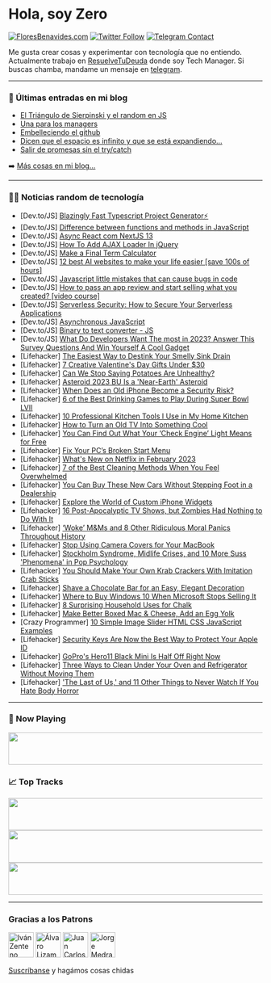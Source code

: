 # Hola, soy Zero

[![FloresBenavides.com](https://img.shields.io/website?down_message=oops&label=MiBlog&style=for-the-badge&up_message=online&url=https%3A%2F%2Ffloresbenavides.com)](https://floresbenavides.com) [![Twitter Follow](https://img.shields.io/twitter/follow/ZeroDragon?color=%231DA1F2&label=Follow&logo=twitter&logoColor=ffffff&style=for-the-badge)](https://twitter.com/zerodragon) [![Telegram Contact](https://img.shields.io/badge/escr%C3%ADbeme-ZeroDragon-%2326A5E4?style=for-the-badge&logo=telegram)](https://t.me/zerodragon)

Me gusta crear cosas y experimentar con tecnología que no entiendo.
Actualmente trabajo en [ResuelveTuDeuda](http://github.com/resuelve) donde soy Tech Manager.
Si buscas chamba, mandame un mensaje en [telegram](https://t.me/zerodragon).

---

### 📕 Últimas entradas en mi blog
<!-- BLOG-POST-LIST:START -->
- [El Triángulo de Sierpinski y el random en JS](https://floresbenavides.com/el-triangulo-de-sierpinski-y-el-random-en-js/)
- [Una para los managers](https://floresbenavides.com/una-para-los-managers/)
- [Embelleciendo el github](https://floresbenavides.com/embelleciendo-el-github/)
- [Dicen que el espacio es infinito y que se está expandiendo…](https://floresbenavides.com/dicen-que-el-espacio-es-infinito-y-que-se-esta-expandiendo/)
- [Salir de promesas sin el try/catch](https://floresbenavides.com/salir-de-promesas-sin-el-try-catch/)
<!-- BLOG-POST-LIST:END -->

➡️ [Más cosas en mi blog...](https://floresbenavides.com)

---

### 👨‍💻 Noticias random de tecnología
<!-- TECH-POSTS:START -->
- [Dev.to/JS] [Blazingly Fast Typescript Project Generator⚡](https://dev.to/vader/blazingly-fast-typescript-project-generator-11od)
- [Dev.to/JS] [Difference between functions and methods in JavaScript](https://dev.to/catherineisonline/difference-between-functions-and-methods-in-javascript-14np)
- [Dev.to/JS] [Async React com NextJS 13](https://dev.to/oieduardorabelo/async-react-com-nextjs-13-391c)
- [Dev.to/JS] [How To Add AJAX Loader In jQuery](https://dev.to/techsolutionstuff/how-to-add-ajax-loader-in-jquery-2m25)
- [Dev.to/JS] [Make a Final Term Calculator](https://dev.to/hyunseunglee2008/make-a-final-term-calculator-3k06)
- [Dev.to/JS] [12 best AI websites to make your life easier [save 100s of hours]](https://dev.to/hy_piyush/12-best-ai-websites-to-make-your-life-easier-save-100s-of-hours-48ji)
- [Dev.to/JS] [Javascript little mistakes that can cause bugs in code](https://dev.to/malikhaziq/javascript-little-mistakes-that-can-cause-bugs-in-code-36i8)
- [Dev.to/JS] [How to pass an app review and start selling what you created? [video course]](https://dev.to/livechat/how-to-pass-an-app-review-and-start-selling-what-you-created-video-course-2a22)
- [Dev.to/JS] [Serverless Security: How to Secure Your Serverless Applications](https://dev.to/scofieldidehen/serverless-security-how-to-secure-your-serverless-applications-3f10)
- [Dev.to/JS] [Asynchronous JavaScript](https://dev.to/mike26mbsc/asynchronous-javascript-10fc)
- [Dev.to/JS] [Binary to text converter - JS](https://dev.to/walternascimentobarroso/binary-to-text-converter-js-142h)
- [Dev.to/JS] [What Do Developers Want The most in 2023? Answer This Survey Questions And Win Yourself A Cool Gadget](https://dev.to/femisonic/what-do-developers-want-the-most-in-2023-answer-this-survey-questions-and-win-yourself-a-cool-gadget-2oia)
- [Lifehacker] [The Easiest Way to Destink Your Smelly Sink Drain](https://lifehacker.com/the-easiest-way-to-destink-your-smelly-sink-drain-1850029640)
- [Lifehacker] [7 Creative Valentine&#39;s Day Gifts Under $30](https://lifehacker.com/7-creative-valentines-day-gifts-under-30-1850029469)
- [Lifehacker] [Can We Stop Saying Potatoes Are Unhealthy?](https://lifehacker.com/can-we-stop-saying-potatoes-are-unhealthy-1850031780)
- [Lifehacker] [Asteroid 2023 BU Is a &#39;Near-Earth&#39; Asteroid](https://lifehacker.com/asteroid-2023-bu-is-a-near-earth-asteroid-1850031553)
- [Lifehacker] [When Does an Old iPhone Become a Security Risk?](https://lifehacker.com/when-does-an-old-iphone-become-a-security-risk-1850031165)
- [Lifehacker] [6 of the Best Drinking Games to Play During Super Bowl LVII](https://lifehacker.com/6-of-the-best-drinking-games-to-play-during-super-bowl-1850029952)
- [Lifehacker] [10 Professional Kitchen Tools I Use in My Home Kitchen](https://lifehacker.com/10-professional-kitchen-tools-i-use-in-my-home-kitchen-1850030795)
- [Lifehacker] [How to Turn an Old TV Into Something Cool](https://lifehacker.com/how-to-turn-an-old-tv-into-something-cool-1850030373)
- [Lifehacker] [You Can Find Out What Your ‘Check Engine’ Light Means for Free](https://lifehacker.com/you-can-find-out-what-your-check-engine-light-means-f-1850030619)
- [Lifehacker] [Fix Your PC’s Broken Start Menu](https://lifehacker.com/fix-your-pc-s-broken-start-menu-1850029801)
- [Lifehacker] [What&#39;s New on Netflix in February 2023](https://lifehacker.com/whats-new-on-netflix-in-february-2023-1850029812)
- [Lifehacker] [7 of the Best Cleaning Methods When You Feel Overwhelmed](https://lifehacker.com/7-of-the-best-cleaning-methods-when-you-feel-overwhelme-1850029414)
- [Lifehacker] [You Can Buy These New Cars Without Stepping Foot in a Dealership](https://lifehacker.com/you-can-buy-these-new-cars-without-stepping-foot-in-a-d-1850026712)
- [Lifehacker] [Explore the World of Custom iPhone Widgets](https://lifehacker.com/explore-the-world-of-custom-iphone-widgets-1850028209)
- [Lifehacker] [16 Post-Apocalyptic TV Shows, but Zombies Had Nothing to Do With It](https://lifehacker.com/16-post-apocalyptic-tv-shows-but-zombies-had-nothing-t-1850018558)
- [Lifehacker] [‘Woke’ M&amp;Ms and 8 Other Ridiculous Moral Panics Throughout History](https://lifehacker.com/woke-m-ms-and-8-other-ridiculous-moral-panics-through-1850028075)
- [Lifehacker] [Stop Using Camera Covers for Your MacBook](https://lifehacker.com/stop-using-camera-covers-for-your-macbook-1850028773)
- [Lifehacker] [Stockholm Syndrome, Midlife Crises, and 10 More Suss &#39;Phenomena&#39; in Pop Psychology](https://lifehacker.com/stockholm-syndrome-midlife-crises-and-10-more-suss-ph-1850020831)
- [Lifehacker] [You Should Make Your Own Krab Crackers With Imitation Crab Sticks](https://lifehacker.com/you-should-make-your-own-krab-crackers-with-imitation-c-1850026421)
- [Lifehacker] [Shave a Chocolate Bar for an Easy, Elegant Decoration](https://lifehacker.com/shave-a-chocolate-bar-for-an-easy-elegant-decoration-1850026414)
- [Lifehacker] [Where to Buy Windows 10 When Microsoft Stops Selling It](https://lifehacker.com/where-to-buy-windows-10-when-microsoft-stops-selling-it-1850025398)
- [Lifehacker] [8 Surprising Household Uses for Chalk](https://lifehacker.com/8-surprising-household-uses-for-chalk-1850025875)
- [Lifehacker] [Make Better Boxed Mac &amp; Cheese, Add an Egg Yolk](https://lifehacker.com/make-better-boxed-mac-cheese-add-an-egg-yolk-1850025468)
- [Crazy Programmer] [10 Simple Image Slider HTML CSS JavaScript Examples](https://www.thecrazyprogrammer.com/2023/01/image-slider-html-css-javascript.html)
- [Lifehacker] [Security Keys Are Now the Best Way to Protect Your Apple ID](https://lifehacker.com/security-keys-are-now-the-best-way-to-protect-your-appl-1850024776)
- [Lifehacker] [GoPro&#39;s Hero11 Black Mini Is Half Off Right Now](https://lifehacker.com/gopros-hero11-black-mini-is-half-off-right-now-1850024900)
- [Lifehacker] [Three Ways to Clean Under Your Oven and Refrigerator Without Moving Them](https://lifehacker.com/three-ways-to-clean-under-your-oven-and-refrigerator-wi-1850024896)
- [Lifehacker] [&#39;The Last of Us,&#39; and 11 Other Things to Never Watch If You Hate Body Horror](https://lifehacker.com/the-last-of-us-and-11-other-things-to-never-watch-if-y-1850022213)<!-- TECH-POSTS:END -->

---

### 🎵 Now Playing
<a href="https://spotify-now-playing-dun.vercel.app/now-playing?open"><img src="https://spotify-now-playing-dun.vercel.app/now-playing" width="540" height="64"></a>

### 📈 Top Tracks
<a href="https://spotify-now-playing-dun.vercel.app/top-tracks?i=1&open"><img src="https://spotify-now-playing-dun.vercel.app/top-tracks?i=1" width="540" height="64"></a>
<a href="https://spotify-now-playing-dun.vercel.app/top-tracks?i=2&open"><img src="https://spotify-now-playing-dun.vercel.app/top-tracks?i=2" width="540" height="64"></a>
<a href="https://spotify-now-playing-dun.vercel.app/top-tracks?i=3&open"><img src="https://spotify-now-playing-dun.vercel.app/top-tracks?i=3" width="540" height="64"></a>

---

### Gracias a los Patrons
[<img src="https://avatars.githubusercontent.com/u/243380?v=4" alt="Iván Zenteno" width="50px">](https://github.com/k001) [<img src="https://avatars.githubusercontent.com/u/19955639?v=4" alt="Álvaro Lizama" width="50px">](https://github.com/alvarolizama) [<img src="https://avatars.githubusercontent.com/u/2718753?v=4" alt="Juan Carlos Ruiz" width="50px">](https://github.com/JuanCrg90) [<img src="https://avatars.githubusercontent.com/u/37025?v=4" alt="Jorge Medrano" width="50px">](https://github.com/h1pp1e) 

[Suscríbanse](https://www.patreon.com/zerodragon) y hagámos cosas chidas
